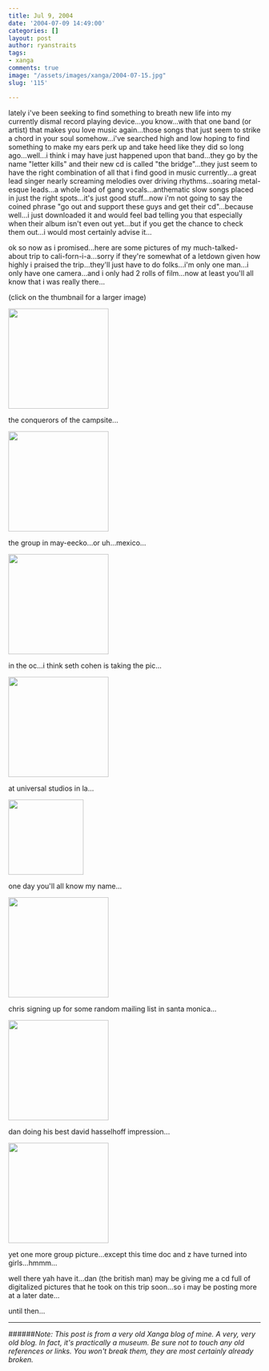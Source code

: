 ```yaml
---
title: Jul 9, 2004
date: '2004-07-09 14:49:00'
categories: []
layout: post
author: ryanstraits
tags:
- xanga
comments: true
image: "/assets/images/xanga/2004-07-15.jpg"
slug: '115'

---
```

lately i've been seeking to find something to breath new life into my currently dismal record playing device...you know...with that one band (or artist) that makes you love music again...those songs that just seem to strike a chord in your soul somehow...i've searched high and low hoping to find something to make my ears perk up and take heed like they did so long ago...well...i think i may have just happened upon that band...they go by the name "letter kills" and their new cd is called "the bridge"...they just seem to have the right combination of all that i find good in music currently...a great lead singer nearly screaming melodies over driving rhythms...soaring metal-esque leads...a whole load of gang vocals...anthematic slow songs placed in just the right spots...it's just good stuff...now i'm not going to say the coined phrase "go out and support these guys and get their cd"...because well...i just downloaded it and would feel bad telling you that especially when their album isn't even out yet...but if you get the chance to check them out...i would most certainly advise it...

<!-- break -->

ok so now as i promised...here are some pictures of my much-talked-about trip to cali-forn-i-a...sorry if they're somewhat of a letdown given how highly i praised the trip...they'll just have to do folks...i'm only one man...i only have one camera...and i only had 2 rolls of film...now at least you'll all know that i was really there...

(click on the thumbnail for a larger image)

<a href="http://i.xanga.com/bluestarmorning/campsite.jpg" target="_blank"><img src="http://i.xanga.com/bluestarmorning/t/campsite.jpg" alt="" width="200" border="0" /></a>

the conquerors of the campsite...

<a href="http://i.xanga.com/bluestarmorning/group-mexico.jpg" target="_blank"><img src="http://i.xanga.com/bluestarmorning/t/group-mexico.jpg" alt="" width="200" border="0" /></a>

the group in may-eecko...or uh...mexico...

<a href="http://i.xanga.com/bluestarmorning/group-oc.jpg" target="_blank"><img src="http://i.xanga.com/bluestarmorning/t/group-oc.jpg" alt="" width="200" border="0" /></a>

in the oc...i think seth cohen is taking the pic...

<a href="http://i.xanga.com/bluestarmorning/group-universal.jpg" target="_blank"><img src="http://i.xanga.com/bluestarmorning/t/group-universal.jpg" alt="" width="200" border="0" /></a>

at universal studios in la...

<a href="http://i.xanga.com/bluestarmorning/me-universal.jpg" target="_blank"><img src="http://i.xanga.com/bluestarmorning/t/me-universal.jpg" alt="" width="150" border="0" /></a>

one day you'll all know my name...

<a href="http://i.xanga.com/bluestarmorning/chris-santamonica.jpg" target="_blank"><img src="http://i.xanga.com/bluestarmorning/t/chris-santamonica.jpg" alt="" width="200" border="0" /></a>

chris signing up for some random mailing list in santa monica...

<a href="http://i.xanga.com/bluestarmorning/dan-lifeguard.jpg" target="_blank"><img src="http://i.xanga.com/bluestarmorning/t/dan-lifeguard.jpg" alt="" width="200" border="0" /></a>

dan doing his best david hasselhoff impression...

<a href="http://i.xanga.com/bluestarmorning/group-missionbeach.jpg" target="_blank"><img src="http://i.xanga.com/bluestarmorning/t/group-missionbeach.jpg" alt="" width="200" border="0" /></a>

yet one more group picture...except this time doc and z have turned into girls...hmmm...

well there yah have it...dan (the british man) may be giving me a cd full of digitalized pictures that he took on this trip soon...so i may be posting more at a later date...

until then...

---

######*Note: This post is from a very old Xanga blog of mine. A very, very old blog. In fact, it's practically a museum. Be sure not to touch any old references or links. You won't break them, they are most certainly already broken.*